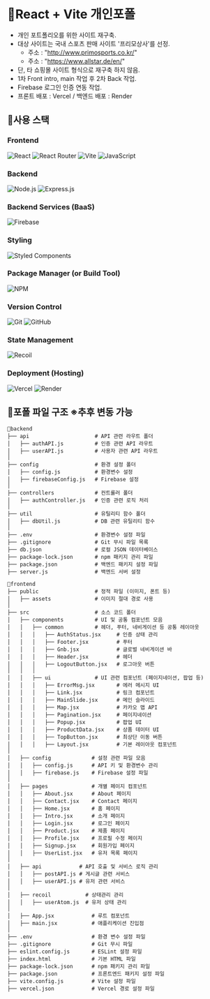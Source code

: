 # 📌React + Vite 개인포폴
- 개인 포트폴리오를 위한 사이트 재구축.
- 대상 사이트는 국내 스포츠 판매 사이트 '프리모상사'를 선정.
  - 주소 : "http://www.primosports.co.kr/"
  - 주소 : "https://www.allstar.de/en/"
- 단, 타 쇼핑몰 사이트 형식으로 재구축 하지 않음.
- 1차 Front intro, main 작업 후 2차 Back 작업.
- Firebase 로그인 인증 연동 작업. 
- 프론트 배포 : Vercel / 백엔드 배포 : Render 


## 📌사용 스택 
  ### Frontend
![React](https://img.shields.io/badge/React-61DAFB?style=flat-square&logo=React&logoColor=black)
![React Router](https://img.shields.io/badge/React_Router-CA4245?style=flat-square&logo=react-router&logoColor=white)
![Vite](https://img.shields.io/badge/Vite-646CFF?style=flat-square&logo=Vite&logoColor=white)
![JavaScript](https://img.shields.io/badge/JavaScript-F7DF1E?style=flat-square&logo=javascript&logoColor=black)

  ### Backend
![Node.js](https://img.shields.io/badge/Node.js-339933?style=flat-square&logo=Node.js&logoColor=white)
![Express.js](https://img.shields.io/badge/Express.js-000000?style=flat-square&logo=Express&logoColor=white)

  ### Backend Services (BaaS)
![Firebase](https://img.shields.io/badge/Firebase-FFCA28?style=flat-square&logo=Firebase&logoColor=black)

  ### Styling
![Styled Components](https://img.shields.io/badge/Styled_Components-DB7093?style=flat-square&logo=styled-components&logoColor=white)

  ### Package Manager (or Build Tool)
![NPM](https://img.shields.io/badge/NPM-CB3837?style=flat-square&logo=npm&logoColor=white)

  ### Version Control
![Git](https://img.shields.io/badge/Git-F05032?style=flat-square&logo=git&logoColor=white)
![GitHub](https://img.shields.io/badge/GitHub-181717?style=flat-square&logo=github&logoColor=white)

  ### State Management
![Recoil](https://img.shields.io/badge/Recoil-white?style=flat-square&logo=recoil&logoColor=blue)

  ### Deployment (Hosting)  
![Vercel](https://img.shields.io/badge/Vercel-000000?style=flat-square&logo=vercel&logoColor=white)
![Render](https://img.shields.io/badge/Render-white?style=flat-square&logo=render&logoColor=black)


## 📌포폴 파일 구조 ※추후 변동 가능

```
📁backend
├── api                     # API 관련 라우트 폴더
│   ├── authAPI.js          # 인증 관련 API 라우트
│   ├── userAPI.js          # 사용자 관련 API 라우트
│
├── config                  # 환경 설정 폴더
│   ├── config.js           # 환경변수 설정
│   ├── firebaseConfig.js   # Firebase 설정
│
├── controllers             # 컨트롤러 폴더
│   ├── authController.js   # 인증 관련 로직 처리
│
├── util                    # 유틸리티 함수 폴더
│   ├── dbUtil.js           # DB 관련 유틸리티 함수
│
├── .env                    # 환경변수 설정 파일
├── .gitignore              # Git 무시 파일 목록
├── db.json                 # 로컬 JSON 데이터베이스
├── package-lock.json       # npm 패키지 관리 파일
├── package.json            # 백엔드 패키지 설정 파일
├── server.js               # 백엔드 서버 설정

📁frontend
├── public                  # 정적 파일 (이미지, 폰트 등)
│   ├── assets              # 이미지 절대 경로 사용
│
├── src                     # 소스 코드 폴더
│   ├── components          # UI 및 공통 컴포넌트 모음
│   │   ├── common          # 헤더, 푸터, 네비게이션 등 공통 레이아웃
│   │   │   ├── AuthStatus.jsx     # 인증 상태 관리
│   │   │   ├── Footer.jsx         # 푸터
│   │   │   ├── Gnb.jsx            # 글로벌 네비게이션 바
│   │   │   ├── Header.jsx         # 헤더
│   │   │   ├── LogoutButton.jsx   # 로그아웃 버튼
│   │   │
│   │   ├── ui              # UI 관련 컴포넌트 (페이지네이션, 팝업 등)
│   │   │   ├── ErrorMsg.jsx       # 에러 메시지 UI
│   │   │   ├── Link.jsx           # 링크 컴포넌트
│   │   │   ├── MainSlide.jsx      # 메인 슬라이드
│   │   │   ├── Map.jsx            # 카카오 맵 API
│   │   │   ├── Pagination.jsx     # 페이지네이션
│   │   │   ├── Popup.jsx          # 팝업 UI
│   │   │   ├── ProductData.jsx    # 상품 데이터 UI
│   │   │   ├── TopButton.jsx      # 최상단 이동 버튼
│   │   │   ├── Layout.jsx         # 기본 레이아웃 컴포넌트
│
│   ├── config             # 설정 관련 파일 모음
│   │   ├── config.js      # API 키 및 환경변수 관리
│   │   ├── firebase.js    # Firebase 설정 파일
│
│   ├── pages              # 개별 페이지 컴포넌트
│   │   ├── About.jsx      # About 페이지
│   │   ├── Contact.jsx    # Contact 페이지
│   │   ├── Home.jsx       # 홈 페이지
│   │   ├── Intro.jsx      # 소개 페이지
│   │   ├── Login.jsx      # 로그인 페이지
│   │   ├── Product.jsx    # 제품 페이지
│   │   ├── Profile.jsx    # 프로필 수정 페이지
│   │   ├── Signup.jsx     # 회원가입 페이지
│   │   ├── UserList.jsx   # 유저 목록 페이지
│
│   ├── api            # API 호출 및 서비스 로직 관리
│   │   ├── postAPI.js # 게시글 관련 서비스
│   │   ├── userAPI.js # 유저 관련 서비스
│
│   ├── recoil           # 상태관리 관리
│   │   ├── userAtom.js  # 유저 상태 관리
│
│   ├── App.jsx            # 루트 컴포넌트
│   ├── main.jsx           # 애플리케이션 진입점
│
├── .env                   # 환경 변수 설정 파일
├── .gitignore             # Git 무시 파일
├── eslint.config.js       # ESLint 설정 파일
├── index.html             # 기본 HTML 파일
├── package-lock.json      # npm 패키지 관리 파일
├── package.json           # 프론트엔드 패키지 설정 파일
├── vite.config.js         # Vite 설정 파일
├── vercel.json            # Vercel 경로 설정 파일
```
